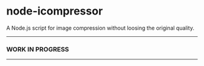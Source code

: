 # node-icompressor
A Node.js script for image compression without loosing the original quality.

----
### WORK IN PROGRESS
---